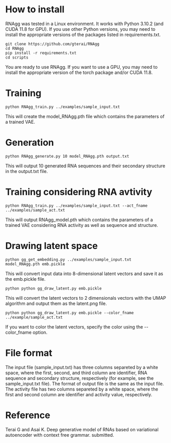 # How to install
RNAgg was tested in a Linux environment. It works with Python 3.10.2 (and CUDA 11.8 for GPU). If you use other Python versions, you may need to install the appropriate versions of the packages listed in requirements.txt.

```
git clone https://github.com/gterai/RNAgg
cd RNAgg
pip install -r requirements.txt
cd scripts
```
You are ready to use RNAgg. If you want to use a GPU, you may need to install the appropriate version of the torch package and/or CUDA 11.8.


# Training
```
python RNAgg_train.py ../examples/sample_input.txt
```
This will create the model_RNAgg.pth file which contains the parameters of a trained VAE.

# Generation
```
python RNAgg_generate.py 10 model_RNAgg.pth output.txt
```
This will output 10 generated RNA sequences and their secondary structure in the output.txt file.

# Training considering RNA avtivity
```
python RNAgg_train.py ../examples/sample_input.txt --act_fname ../examples/sample_act.txt
```
This will output RNAgg_model.pth which contains the parameters of a trained VAE considering
RNA activity as well as sequence and structure.

# Drawing latent space
```
python gg_get_embedding.py ../examples/sample_input.txt model_RNAgg.pth emb.pickle
```
This will convert input data into 8-dimensional latent vectors and save it as the emb.pickle file.

```
python python gg_draw_latent.py emb.pickle
```
This will convert the latent vectors to 2 dimensionals vectors with the UMAP algorithm and output them as the latent.png file.

```
python python gg_draw_latent.py emb.pickle --color_fname ../example/sample_act.txt
```
If you want to color the latent vectors, specify the color using the --color_fname option.

# File format
The input file (sample_input.txt) has three columns separeted by a white space, where the first, second, and third column are identifier, RNA sequence and secondary structure, respectively (for example, see the sample_input.txt file).
The format of output file is the same as the input file. The activity file has two columns separeted by a white space, where the first and second column are identifier and activity value, respectively.

# Reference
Terai G and Asai K. Deep generative model of RNAs based on variational autoencoder with context free grammar. submitted. 
